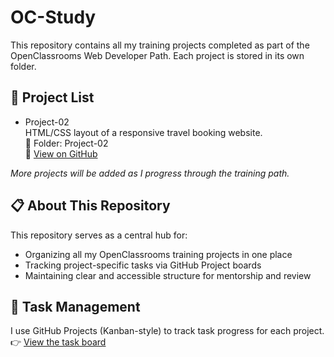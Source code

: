 # OC-Study

This repository contains all my training projects completed as part of the OpenClassrooms Web Developer Path.
Each project is stored in its own folder.

## 📁 Project List

- Project-02  
  HTML/CSS layout of a responsive travel booking website.  
  📂 Folder: Project-02  
  🔗 [View on GitHub](https://github.com/OzerchukOli/OC-Study/tree/main/Project-02)

*More projects will be added as I progress through the training path.*

## 📋 About This Repository

This repository serves as a central hub for:

- Organizing all my OpenClassrooms training projects in one place
- Tracking project-specific tasks via GitHub Project boards
- Maintaining clear and accessible structure for mentorship and review

## 🧭 Task Management

I use GitHub Projects (Kanban-style) to track task progress for each project.  
👉 [View the task board](https://github.com/users/OzerchukOli/projects/1)
